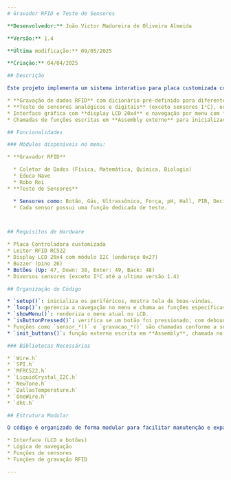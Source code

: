 ```yaml
---
# Gravador RFID e Teste de Sensores

**Desenvolvedor:** João Victor Madureira de Oliveira Almeida

**Versão:** 1.4

**Última modificação:** 09/05/2025

**Criação:** 04/04/2025

## Descrição

Este projeto implementa um sistema interativo para placa customizada com microcontrolador ATmega2560 com interface LCD e botões físicos, que permite:

* **Gravação de dados RFID** com dicionário pré-definido para diferentes categorias como "Educa Nave", "Robo Rei" e "Coletor de Dados".
* **Teste de sensores analógicos e digitais** (exceto sensores I²C), organizados em um menu hierárquico acessado via botões.
* Interface gráfica com **display LCD 20x4** e navegação por menu com **quatro botões** (Up, Down, Enter, Back).
* Chamadas de funções escritas em **Assembly externo** para inicialização dos botões.

## Funcionalidades

### Módulos disponíveis no menu:

* **Gravador RFID**

  * Coletor de Dados (Física, Matemática, Química, Biologia)
  * Educa Nave
  * Robo Rei
* **Teste de Sensores**

  * Sensores como: Botão, Gás, Ultrassônico, Força, pH, Hall, PIR, Decibelímetro, etc.
  * Cada sensor possui uma função dedicada de teste.



## Requisitos de Hardware

* Placa Controladora customizada
* Leitor RFID RC522
* Display LCD 20x4 com módulo I2C (endereço 0x27)
* Buzzer (pino 26)
* Botões (Up: 47, Down: 38, Enter: 49, Back: 48)
* Diversos sensores (exceto I²C até a ultima versão 1.4)

## Organização do Código

* `setup()`: inicializa os periféricos, mostra tela de boas-vindas.
* `loop()`: gerencia a navegação no menu e chama as funções específicas para gravação RFID ou teste de sensores.
* `showMenu()`: renderiza o menu atual no LCD.
* `isButtonPressed()`: verifica se um botão foi pressionado, com debounce.
* Funções como `sensor_*()` e `gravacao_*()` são chamadas conforme a seleção do menu.
* `init_buttons()`: função externa escrita em **Assembly**, chamada no `setup()`.

### Bibliotecas Necessárias

* `Wire.h`
* `SPI.h`
* `MFRC522.h`
* `LiquidCrystal_I2C.h`
* `NewTone.h`
* `DallasTemperature.h`
* `OneWire.h`
* `dht.h`

## Estrutura Modular

O código é organizado de forma modular para facilitar manutenção e expansão, com separação clara entre:

* Interface (LCD e botões)
* Lógica de navegação
* Funções de sensores
* Funções de gravação RFID

---
```

